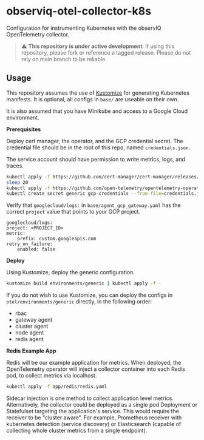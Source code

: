 # observiq-otel-collector-k8s

Configuration for instrumenting Kubernetes with the observIQ OpenTelemetry collector.

> :warning: **This repository is under active development**: If using this repository, please fork or reference a tagged release. Please do not rely on main branch to be reliable.

## Usage

This repository assumes the use of [Kustomize](https://kustomize.io/) for generating Kubernetes manifests.
It is optional, all configs in `base/` are useable on their own.

It is also assumed that you have Minikube and access to a Google Cloud environment.

**Prerequisites**

Deploy cert manager, the operator, and the GCP credential secret. The credential file should be in the root of
this repo, named `credentials.json`.

The service account should have permission to write metrics, logs, and traces.

```bash
kubectl apply -f https://github.com/cert-manager/cert-manager/releases/download/v1.8.0/cert-manager.yaml 
sleep 20
kubectl apply -f https://github.com/open-telemetry/opentelemetry-operator/releases/latest/download/opentelemetry-operator.yaml
kubectl create secret generic gcp-credentials --from-file=credentials.json -n default
```

Verify that `googlecloud/logs:` in `base/agent_gcp_gateway.yaml` has the correct `project` value that points to your GCP project.

```
googlecloud/logs:
project: <PROJECT_ID>
metric:
    prefix: custom.googleapis.com
retry_on_failure:
    enabled: false
```

**Deploy**

Using Kustomize, deploy the generic configuration.

```bash
kustomize build environments/generic | kubectl apply -f -
```

If you do not wish to use Kustomize, you can deploy the configs in `otel/environments/generic` directly, in the following order:
- rbac
- gateway agent
- cluster agent
- node agent
- redis agent

**Redis Example App**

Redis will be our example application for metrics. When deployed, the OpenTelemetry operator will
inject a collector container into each Redis pod, to collect metrics via localhost.

```bash
kubectl apply -f app/redis/redis.yaml
```

Sidecar injection is one method to collect application level metrics. Alternatively, the collector could be deployed
as a single pod Deployment or Statefulset targeting the application's service. This would require the receiver to be
"cluster aware". For example, Prometheus receiver with kubernetes detection (service discovery) or Elasticsearch (capable of collecting whole cluster metrics from a single endpoint).

